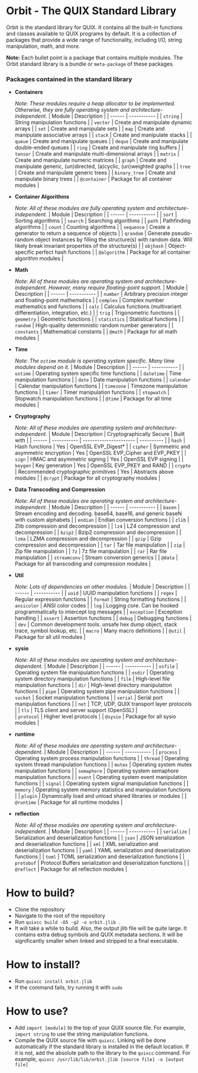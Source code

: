 # Orbit - The QUIX Standard Library

Orbit is the standard library for QUIX. It contains all the built-in functions and classes available to QUIX programs by default. It is a collection of packages that provide a wide range of functionality, including I/O, string manipulation, math, and more.

**Note:** Each bullet point is a package that contains multiple modules. The Orbit standard library is a bundle or `meta-package` of these packages.

### Packages contained in the standard library
- **Containers**

    *Note: These modules require a heap allocator to be implemented. Otherwise, they are fully operating system and architecture-independent.*
    | Module | Description |
    | ------ | ----------- |
    | `string` | String manipulation functions |
    | `vector` | Create and manipulate dynamic arrays |
    | `set` | Create and manipulate sets |
    | `map` | Create and manipulate associative arrays |
    | `stack` | Create and manipulate stacks |
    | `queue` | Create and manipulate queues |
    | `deque` | Create and manipulate double-ended queues |
    | `ring` | Create and manipulate ring buffers |
    | `tensor` | Create and manipulate multi-dimensional arrays |
    | `matrix` | Create and manipulate numeric matrices |
    | `graph` | Create and manipulate generic, (un)directed, (a)cyclic, (un)weighted graphs |
    | `tree` | Create and manipulate generic trees |
    | `binary_tree` | Create and manipulate binary trees |
    | `@container` | Package for all container modules |

- **Container Algorithms**

    *Note: All of these modules are fully operating system and architecture-independent.*
    | Module | Description |
    | ------ | ----------- |
    | `sort` | Sorting algorithms |
    | `search` | Searching algorithms |
    | `path` | Pathfinding algorithms |
    | `count` | Counting algorithms |
    | `sequence` | Create a generator to return a sequence of objects |
    | `qrandom` | Generate pseudo-random object instances by filling the structure(s) with random data. Will likely break invariant properties of the structure(s) |
    | `objhash` | Object-specific perfect hash functions |
    | `@algorithm` | Package for all container algorithm modules |

- **Math**

    *Note: All of these modules are operating system and architecture-independent. However, many require floating-point support.*
    | Module | Description |
    | ------ | ----------- |
    | `number` | Arbitrary precision integer and floating-point mathematics |
    | `complex` | Complex number mathematics and functions |
    | `calc` | Calculus functions (multivariant differentiation, integration, etc.) |
    | `trig` | Trigonometric functions |
    | `geometry` | Geometric functions |
    | `statistics` | Statistical functions |
    | `random` | High-quality deterministic random number generators |
    | `constants` | Mathematical constants |
    | `@math` | Package for all math modules |

- **Time**

    *Note: The `ostime` module is operating system specific. Many time modules depend on it.*
    | Module | Description |
    | ------ | ----------- |
    | `ostime` | Operating system specific time functions |
    | `datetime` | Time manipulation functions |
    | `date` | Date manipulation functions |
    | `calendar` | Calendar manipulation functions |
    | `timezone` | Timezone manipulation functions |
    | `timer` | Timer manipulation functions |
    | `stopwatch` | Stopwatch manipulation functions |
    | `@time` | Package for all time modules |

- **Cryptography**

    *Note: All of these modules are operating system and architecture-independent.*
    | Module | Description | Cryptographically Secure | Built with |
    | ------ | ----------- | ---------------------- | ---------- |
    | `hash` | Hash functions | Yes | OpenSSL EVP_Digest* |
    | `cipher` | Symmetric and asymmetric encryption | Yes | OpenSSL EVP_Cipher and EVP_PKEY |
    | `sign` | HMAC and asymmetric signing | Yes | OpenSSL EVP signing |
    | `keygen` | Key generation | Yes | OpenSSL EVP_PKEY and RAND |
    | `crypto` | Recommended cryptographic primitives | Yes | Abstracts above modules |
    | `@crypt` | Package for all cryptography modules |

- **Data Transcoding and Compression**

    *Note: All of these modules are operating system and architecture-independent.*
    | Module | Description |
    | ------ | ----------- |
    | `basen` | Stream encoding and decoding. base64, base16, and generic baseN with custom alphabets |
    | `endian` | Endian conversion functions |
    | `zlib` | Zlib compression and decompression |
    | `lz4` | LZ4 compression and decompression |
    | `bzip2` | Bzip2 compression and decompression |
    | `lzma` | LZMA compression and decompression |
    | `gzip` | Gzip compression and decompression |
    | `tar` | Tar file manipulation |
    | `zip` | Zip file manipulation |
    | `7z` | 7z file manipulation |
    | `rar` | Rar file manipulation |
    | `streamconv` | Stream conversion generics |
    | `@data` | Package for all transcoding and compression modules |

- **Util**

    *Note: Lots of dependencies on other modules.*
    | Module | Description |
    | ------ | ----------- |
    | `uuid` | UUID manipulation functions |
    | `regex` | Regular expression functions |
    | `format` | String formatting functions |
    | `ansicolor` | ANSI color codes |
    | `log` | Logging core. Can be hooked programmatically to intercept log messages |
    | `exception` | Exception handling |
    | `assert` | Assertion functions |
    | `debug` | Debugging functions |
    | `dev` | Common development tools. unsafe hex dump object, stack trace, symbol lookup, etc. |
    | `macro` | Many macro definitions |
    | `@util` | Package for all util modules |

- **sysio**

    *Note: All of these modules are operating system and architecture-dependent.*
    | Module | Description |
    | ------ | ----------- |
    | `osfile` | Operating system file manipulation functions |
    | `osdir` | Operating system directory manipulation functions |
    | `file` | High-level file manipulation functions |
    | `dir` | High-level directory manipulation functions |
    | `pipe` | Operating system pipe manipulation functions |
    | `socket` | Socket manipulation functions |
    | `serial` | Serial port manipulation functions |
    | `net` | TCP, UDP, QUIX transport layer protocols |
    | `tls` | TLS client and server support (OpenSSL) |   
    | `protocol` | Higher level protocols |
    | `@sysio` | Package for all sysio modules |

- **runtime**

    *Note: All of these modules are operating system and architecture-dependent.*
    | Module | Description |
    | ------ | ----------- |
    | `process` | Operating system process manipulation functions |
    | `thread` | Operating system thread manipulation functions |
    | `mutex` | Operating system mutex manipulation functions |
    | `semaphore` | Operating system semaphore manipulation functions |
    | `event` | Operating system event manipulation functions |
    | `signal` | Operating system signal manipulation functions |
    | `memory` | Operating system memory statistics and manipulation functions |
    | `plugin` | Dynamically load and unload shared libraries or modules |
    | `@runtime` | Package for all runtime modules |

- **reflection**

    *Note: All of these modules are operating system and architecture-independent.*
    | Module | Description |
    | ------ | ----------- |
    | `serialize` | Serialization and deserialization functions |
    | `json` | JSON serialization and deserialization functions |
    | `xml` | XML serialization and deserialization functions |
    | `yaml` | YAML serialization and deserialization functions |
    | `toml` | TOML serialization and deserialization functions |
    | `protobuf` | Protocol Buffers serialization and deserialization functions |
    | `@reflect` | Package for all reflection modules |


# How to build?
- Clone the repository
- Navigate to the root of the repository
- Run `quixcc build -O5 -g2 -o orbit.jlib .`
- It will take a while to build. Also, the output jlib file will be quite large. It contains extra debug symbols and QUIX metadata sections. It will be significantly smaller when linked and stripped to a final executable.

# How to install?
- Run `quixcc install orbit.jlib`
- If the command fails, try running it with `sudo`

# How to use?
- Add `import [module]` to the top of your QUIX source file. For example, `import string` to use the string manipulation functions.
- Compile the QUIX source file with `quixcc`. Linking will be done automatically if the standard library is installed in the default location. If it is not, add the absolute path to the library to the `quixcc` command. For example, `quixcc /usr/lib/lib/orbit.jlib [source file] -o [output file]`

